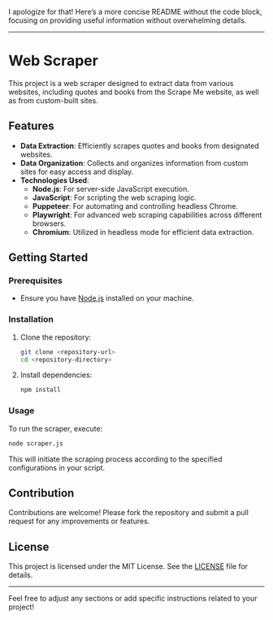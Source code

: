 I apologize for that! Here’s a more concise README without the code block, focusing on providing useful information without overwhelming details.

---

# Web Scraper

This project is a web scraper designed to extract data from various websites, including quotes and books from the Scrape Me website, as well as from custom-built sites. 

## Features

- **Data Extraction**: Efficiently scrapes quotes and books from designated websites.
- **Data Organization**: Collects and organizes information from custom sites for easy access and display.
- **Technologies Used**:
  - **Node.js**: For server-side JavaScript execution.
  - **JavaScript**: For scripting the web scraping logic.
  - **Puppeteer**: For automating and controlling headless Chrome.
  - **Playwright**: For advanced web scraping capabilities across different browsers.
  - **Chromium**: Utilized in headless mode for efficient data extraction.

## Getting Started

### Prerequisites

- Ensure you have [Node.js](https://nodejs.org/) installed on your machine.

### Installation

1. Clone the repository:
   ```bash
   git clone <repository-url>
   cd <repository-directory>
   ```

2. Install dependencies:
   ```bash
   npm install
   ```

### Usage

To run the scraper, execute:
```bash
node scraper.js
```

This will initiate the scraping process according to the specified configurations in your script.

## Contribution

Contributions are welcome! Please fork the repository and submit a pull request for any improvements or features.

## License

This project is licensed under the MIT License. See the [LICENSE](LICENSE) file for details.

---

Feel free to adjust any sections or add specific instructions related to your project!

